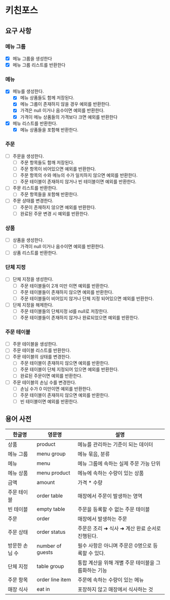 # 키친포스

## 요구 사항

### 메뉴 그룹
- [x] 메뉴 그룹을 생성한다
- [x] 메뉴 그룹 리스트를 반환한다
### 메뉴
- [x] 메뉴를 생성한다. 
  - [x] 메뉴 상품들도 함께 저장된다.
  - [x] 메뉴 그룹이 존재하지 않을 경우 예외를 반환한다.
  - [x] 가격은 null 이거나 음수이면 예외를 반환한다.
  - [x] 가격이 메뉴 상품들의 가격보다 크면 예외를 반환한다
- [x] 메뉴 리스트를 반환한다.
  - [x] 메뉴 상품들을 포함해 반환한다.
### 주문
- [ ] 주문을 생성한다.
  - [ ] 주문 항목들도 함깨 저장된다. 
  - [ ] 주문 항목이 비어있으면 예외를 반환한다.
  - [ ] 주문 항목의 수와 메뉴의 수가 일치하지 않으면 예외를 반환한다.
  - [ ] 주문 테이블이 존재하지 않거나 빈 테이블이면 예외를 반환한다.
- [ ] 주문 리스트를 반환한다.
  - [ ] 주문 항목들을 포함해 반환한다.
- [ ] 주문 상태를 변경한다.
  - [ ] 주문이 존재하지 않으면 예외를 반환한다.
  - [ ] 완료된 주문 변경 시 예외를 반환한다.
### 상품
- [ ] 상품을 생성한다.
  - [ ] 가격이 null 이거나 음수이면 예외를 반환한다.
- [ ] 상품 리스트를 반환한다.
### 단체 지정
- [ ] 단체 지정을 생성한다.
  - [ ] 주문 테이블들이 2개 미만 이면 예외를 반환한다.
  - [ ] 주문 테이블들이 존재하지 않으면 예외를 반환한다. 
  - [ ] 주문 테이블들이 비어있지 않거나 단체 지정 되어있으면 예외를 반환한다.
- [ ] 단체 지정을 해제한다.
  - [ ] 주문 테이블들의 단체지정 id를 null로 저장한다.
  - [ ] 주문 테이블들이 존재하지 않거나 완료되었으면 예외를 반환한다.
### 주문 테이블
- [ ] 주문 테이블을 생성한다.
- [ ] 주문 테이블 리스트를 반환한다.
- [ ] 주문 테이블의 상태를 변경한다.
  - [ ] 주문 테이블이 존재하지 않으면 예외를 반환한다.
  - [ ] 주문 테이블이 단체 지정되어 있으면 예외를 반환한다.
  - [ ] 완료된 주문이면 예외를 반환한다.
- [ ] 주문 테이블의 손님 수를 변경한다.
  - [ ] 손님 수가 0 미만이면 예외를 반환한다.
  - [ ] 주문 테이블이 존재하지 않으면 예외를 반환한다.
  - [ ] 빈 테이블이면 예외를 반환한다.

## 용어 사전

| 한글명 | 영문명 | 설명 |
| --- | --- | --- |
| 상품 | product | 메뉴를 관리하는 기준이 되는 데이터 |
| 메뉴 그룹 | menu group | 메뉴 묶음, 분류 |
| 메뉴 | menu | 메뉴 그룹에 속하는 실제 주문 가능 단위 |
| 메뉴 상품 | menu product | 메뉴에 속하는 수량이 있는 상품 |
| 금액 | amount | 가격 * 수량 |
| 주문 테이블 | order table | 매장에서 주문이 발생하는 영역 |
| 빈 테이블 | empty table | 주문을 등록할 수 없는 주문 테이블 |
| 주문 | order | 매장에서 발생하는 주문 |
| 주문 상태 | order status | 주문은 조리 ➜ 식사 ➜ 계산 완료 순서로 진행된다. |
| 방문한 손님 수 | number of guests | 필수 사항은 아니며 주문은 0명으로 등록할 수 있다. |
| 단체 지정 | table group | 통합 계산을 위해 개별 주문 테이블을 그룹화하는 기능 |
| 주문 항목 | order line item | 주문에 속하는 수량이 있는 메뉴 |
| 매장 식사 | eat in | 포장하지 않고 매장에서 식사하는 것 |

